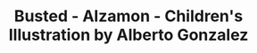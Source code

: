 ---
layout: portfolio
title: Busted - Alzamon - Children's Illustration by Alberto Gonzalez
categories: 
    - homepage
    - characterdesign
pretty_category: Character Design
pretty_title: Busted
permalink: /portfolio/characterdesign/busted
sort_number: 11
masonryimage: /assets/images/portfolio/2018_cd_busted@400w.png
fullsizeimage: /assets/images/portfolio/2018_cd_busted@1500w.png
work_details:
    - Digital Drawing, 2019
    - "Tools used: Clip Studio Paint"
---